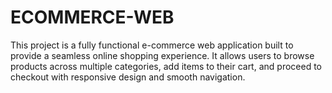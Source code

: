 # ECOMMERCE-WEB
This project is a fully functional e-commerce web application built to provide a seamless online shopping experience. It allows users to browse products across multiple categories, add items to their cart, and proceed to checkout with responsive design and smooth navigation.
